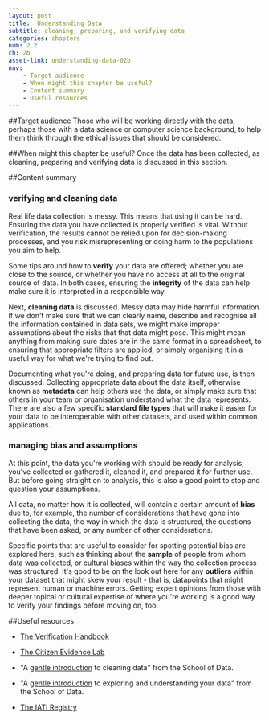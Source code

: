 ```yaml
---
layout: post
title:  Understanding Data
subtitle: cleaning, preparing, and verifying data
categories: chapters
num: 2.2
ch: 2b
asset-link: understanding-data-02b
nav: 
    - Target audience
    - When might this chapter be useful? 
    - Content summary
    - Useful resources
---
```


##Target audience
Those who will be working directly with the data, perhaps those with a data science or computer science background, to help them think through the ethical issues that should be considered. 

##When might this chapter be useful?
Once the data has been collected, as cleaning, preparing and verifying data is discussed in this section. 

##Content summary

### verifying and cleaning data

Real life data collection is messy. This means that using it can be hard. Ensuring the data you have collected is properly verified is vital. Without verification, the results cannot be relied upon for decision-making processes, and you risk misrepresenting or doing harm to the populations you aim to help.

Some tips around how to **verify** your data are offered; whether you are close to the source, or whether you have no access at all to the original source of data. In both cases, ensuring the **integrity** of the data can help make sure it is interpreted in a responsible way.

Next, **cleaning data** is discussed. Messy data may hide harmful information. If we don't make sure that we can clearly name, describe and recognise all the information contained in data sets, we might make improper assumptions about the risks that that data might pose. This might mean anything from making sure dates are in the same format in a spreadsheet, to ensuring that appropriate filters are applied, or simply organising it in a useful way for what we're trying to find out.

Documenting what you're doing, and preparing data for future use, is then discussed. Collecting appropriate data about the data itself, otherwise known as **metadata** can help others use the data, or simply make sure that others in your team or organisation understand what the data represents. There are also a few specific **standard file types** that will make it easier for your data to be interoperable with other datasets, and used within common applications.

### managing bias and assumptions 

At this point, the data you're working with should be ready for analysis; you've collected or gathered it, cleaned it, and prepared it for further use. But before going straight on to analysis, this is also a good point to stop and question your assumptions.

All data, no matter how it is collected, will contain a certain amount of **bias** due to, for example, the number of considerations that have gone into collecting the data, the way in which the data is structured, the questions that have been asked, or any number of other considerations.

Specific points that are useful to consider for spotting potential bias are explored here, such as thinking about the **sample** of people from whom data was collected, or cultural biases within the way the collection process was structured. It's good to be on the look out here for any **outliers** within your dataset that might skew your result - that is, datapoints that might represent human or machine errors. Getting expert opinions from those with deeper topical or cultural expertise of where you're working is a good way to verify your findings before moving on, too.

##Useful resources
* [The Verification Handbook](http://verificationhandbook.com)

* [The Citizen Evidence Lab](http://citizenevidence.org/)

* "A [gentle introduction](http://schoolofdata.org/handbook/courses/data-cleaning/ ) to cleaning data" from the School of Data. 

* "A [gentle introduction](http://schoolofdata.org/handbook/courses/gentle-introduction-exploring-and-understanding-data/) to exploring and understanding your data" from the School of Data. 
  
* [The IATI Registry](http://www.iatiregistry.org)